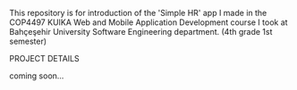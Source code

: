 This repository is for introduction of the 'Simple HR' app I made in the COP4497 KUIKA Web and Mobile Application Development course I took at Bahçeşehir University Software Engineering department. (4th grade 1st semester)

PROJECT DETAILS

coming soon...
